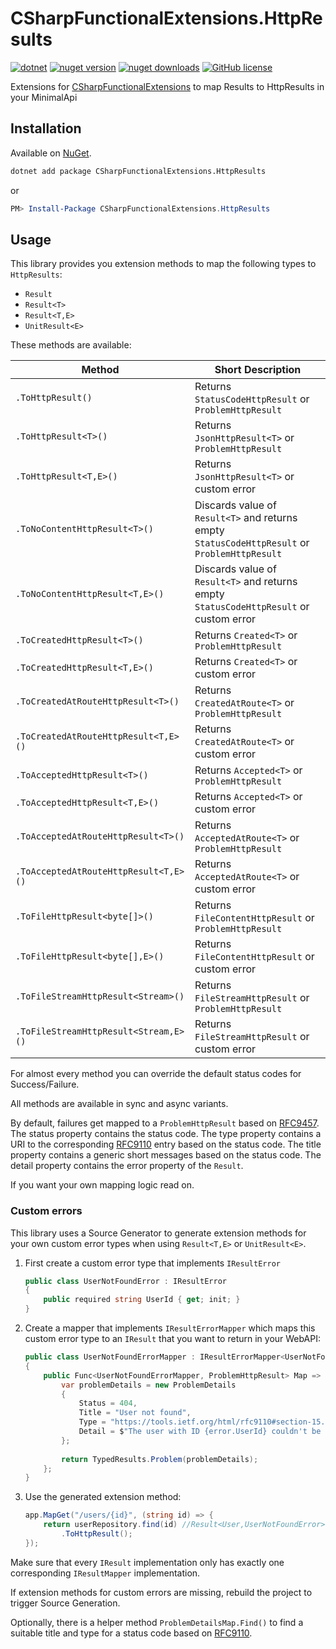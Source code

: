 # CSharpFunctionalExtensions.HttpResults

[![dotnet](https://img.shields.io/badge/platform-.NET-blue)](https://www.nuget.org/packages/CSharpFunctionalExtensions.HttpResults/)
[![nuget version](https://img.shields.io/nuget/v/CSharpFunctionalExtensions.HttpResults)](https://www.nuget.org/packages/CSharpFunctionalExtensions.HttpResults/)
[![nuget downloads](https://img.shields.io/nuget/dt/CSharpFunctionalExtensions.HttpResults)](https://www.nuget.org/packages/CSharpFunctionalExtensions.HttpResults/)
[![GitHub license](https://img.shields.io/github/license/co-IT/CSharpFunctionalExtensions.HttpResults)](https://github.com/co-IT/CSharpFunctionalExtensions.HttpResults/blob/main/LICENSE.md)

Extensions for [CSharpFunctionalExtensions](https://github.com/vkhorikov/CSharpFunctionalExtensions) to map Results to
HttpResults in your MinimalApi

## Installation

Available on [NuGet](https://www.nuget.org/packages/CSharpFunctionalExtensions.HttpResults/).

```bash
dotnet add package CSharpFunctionalExtensions.HttpResults
```

or

```powershell
PM> Install-Package CSharpFunctionalExtensions.HttpResults
```

## Usage

This library provides you extension methods to map the following types to `HttpResults`:

- `Result`
- `Result<T>`
- `Result<T,E>`
- `UnitResult<E>`

These methods are available:

| Method                                | Short Description                                                                             |
|---------------------------------------|-----------------------------------------------------------------------------------------------|
| `.ToHttpResult()`                     | Returns `StatusCodeHttpResult` or `ProblemHttpResult`                                         |
| `.ToHttpResult<T>()`                  | Returns `JsonHttpResult<T>` or `ProblemHttpResult`                                            |
| `.ToHttpResult<T,E>()`                | Returns `JsonHttpResult<T>` or custom error                                                   |
| `.ToNoContentHttpResult<T>()`         | Discards value of `Result<T>` and returns empty `StatusCodeHttpResult` or `ProblemHttpResult` |
| `.ToNoContentHttpResult<T,E>()`       | Discards value of `Result<T>` and returns empty `StatusCodeHttpResult` or custom error        |
| `.ToCreatedHttpResult<T>()`           | Returns `Created<T>` or `ProblemHttpResult`                                                   |
| `.ToCreatedHttpResult<T,E>()`         | Returns `Created<T>` or custom error                                                          |
| `.ToCreatedAtRouteHttpResult<T>()`    | Returns `CreatedAtRoute<T>` or `ProblemHttpResult`                                            |
| `.ToCreatedAtRouteHttpResult<T,E>()`  | Returns `CreatedAtRoute<T>` or custom error                                                   |
| `.ToAcceptedHttpResult<T>()`          | Returns `Accepted<T>` or `ProblemHttpResult`                                                  |
| `.ToAcceptedHttpResult<T,E>()`        | Returns `Accepted<T>` or custom error                                                         |
| `.ToAcceptedAtRouteHttpResult<T>()`   | Returns `AcceptedAtRoute<T>` or `ProblemHttpResult`                                           |
| `.ToAcceptedAtRouteHttpResult<T,E>()` | Returns `AcceptedAtRoute<T>` or custom error                                                  |
| `.ToFileHttpResult<byte[]>()`         | Returns `FileContentHttpResult` or `ProblemHttpResult`                                        |
| `.ToFileHttpResult<byte[],E>()`       | Returns `FileContentHttpResult` or custom error                                               |
| `.ToFileStreamHttpResult<Stream>()`   | Returns `FileStreamHttpResult` or `ProblemHttpResult`                                         |
| `.ToFileStreamHttpResult<Stream,E>()` | Returns `FileStreamHttpResult` or custom error                                                |

For almost every method you can override the default status codes for Success/Failure.

All methods are available in sync and async variants.

By default, failures get mapped to a `ProblemHttpResult` based on [RFC9457](https://www.rfc-editor.org/rfc/rfc9457).
The status property contains the status code.
The type property contains a URI to the corresponding [RFC9110](https://tools.ietf.org/html/rfc9110) entry based on the status code.
The title property contains a generic short messages based on the status code.
The detail property contains the error property of the `Result`.

If you want your own mapping logic read on.

### Custom errors

This library uses a Source Generator to generate extension methods for your own custom error types when using `Result<T,E>` or `UnitResult<E>`.

1. First create a custom error type that implements `IResultError`
    ```csharp
    public class UserNotFoundError : IResultError
    {
        public required string UserId { get; init; }
    }
    ```
2. Create a mapper that implements `IResultErrorMapper` which maps this custom error type to an `IResult` that you want to return in your WebAPI:
    ```csharp
    public class UserNotFoundErrorMapper : IResultErrorMapper<UserNotFoundError, ProblemHttpResult>
    {
        public Func<UserNotFoundErrorMapper, ProblemHttpResult> Map => error => {
            var problemDetails = new ProblemDetails
            {
                Status = 404,
                Title = "User not found",
                Type = "https://tools.ietf.org/html/rfc9110#section-15.5.5",
                Detail = $"The user with ID {error.UserId} couldn't be found.
            };
            
            return TypedResults.Problem(problemDetails);  
        };
    }
    ```
3. Use the generated extension method:
    ```csharp
    app.MapGet("/users/{id}", (string id) => {
        return userRepository.find(id) //Result<User,UserNotFoundError>
            .ToHttpResult();
    });
    ```

Make sure that every `IResult` implementation only has exactly one corresponding `IResultMapper` implementation.

If extension methods for custom errors are missing, rebuild the project to trigger Source Generation.

Optionally, there is a helper method `ProblemDetailsMap.Find()` to find a suitable title and type for a status code based on [RFC9110](https://tools.ietf.org/html/rfc9110).